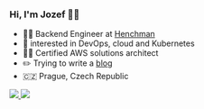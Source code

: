 ### Hi, I'm Jozef 👋🏻

- 👨‍💻 Backend Engineer at [Henchman]([https://strv.com](https://henchman.io/))
- 🐳 interested in DevOps, cloud and Kubernetes
- 👨‍🎓 Certified AWS solutions architect
- ✏️ Trying to write a [blog](https://jozefcipa.com/blog)
- 🇨🇿 Prague, Czech Republic


<a href="https://www.linkedin.com/in/jozefcipa/">
  <img src="https://user-images.githubusercontent.com/11503453/155901337-1a415773-55a0-4ca7-8fa1-54d396546565.png">
</a>

<a href="https://twitter.com/jozef_cipa">
  <img src="https://user-images.githubusercontent.com/11503453/155901356-cea994c4-c70e-40f7-a5be-f4e7bcca8a64.png">
</a>
